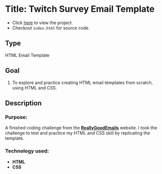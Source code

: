 # Title: Twitch Survey Email Template
* Click [here](https://mercado-joshua.github.io/twitch-email-template/) to view the project.
* Checkout `index.html` for source code.

## Type
HTML Email Template

## Goal
1. To explore and practice creating HTML email templates from scratch, using HTML and CSS.

## Description
### Purpose:
A finished coding challenge from the **[ReallyGoodEmails](https://reallygoodemails.com/emails/we-d-like-to-hear-from-you)** website.
I took the challenge to test and practice my HTML and CSS skill by replicating the template.

### Technology used:
* **HTML**
* **CSS**




